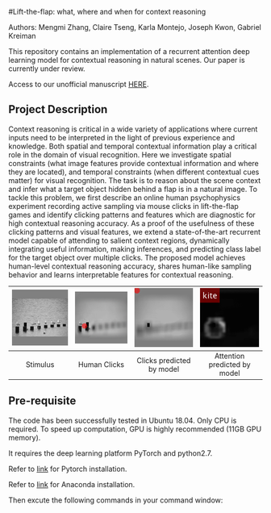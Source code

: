 #Lift-the-flap: what, where and when for context reasoning

Authors: Mengmi Zhang, Claire Tseng, Karla Montejo, Joseph Kwon, Gabriel Kreiman

This repository contains an implementation of a recurrent attention deep learning model for contextual reasoning in natural scenes. Our paper is currently under review.

Access to our unofficial manuscript [HERE](https://arxiv.org/abs/1902.00163).

## Project Description

Context reasoning is critical in a wide variety of applications where current inputs need to be interpreted in the light of previous experience and knowledge. Both spatial and temporal contextual information play a critical role in the domain of visual recognition. Here we investigate spatial constraints (what image features provide contextual information and where they are located), and temporal constraints (when different contextual cues matter) for visual recognition. The task is to reason about the scene context and infer what a target object hidden behind a flap is in a natural image. To tackle this problem, we first describe an online human psychophysics experiment recording active sampling via mouse clicks in lift-the-flap games and identify clicking patterns and features which are diagnostic for high contextual reasoning accuracy. As a proof of the usefulness of these clicking patterns and visual features, we extend a state-of-the-art recurrent model capable of attending to salient context regions, dynamically integrating useful information, making inferences, and predicting class label for the target object over multiple clicks. The proposed model achieves human-level contextual reasoning accuracy, shares human-like sampling behavior and learns interpretable features for contextual reasoning.


| [![Stimulus](gif/ori.jpg)](gif/ori.jpg)  | [![Human Clicks](gif/humans_clicks.gif)](gif/humans_clicks.gif) |[![Clicks by model](gif/model_clicks.gif)](gif/model_clicks.gif)  | [![Attended regions by model](gif/model_attention.gif)](gif/model_attention.gif) |
|:---:|:---:|:---:|:---:|
| Stimulus | Human Clicks | Clicks predicted by model | Attention predicted by model | 

## Pre-requisite

The code has been successfully tested in Ubuntu 18.04. Only CPU is required. To speed up computation, GPU is highly recommended (11GB GPU memory). 

It requires the deep learning platform PyTorch and python2.7. 

Refer to [link](http://torch.ch/docs/getting-started.html) for Pytorch installation. 

Refer to [link](http://torch.ch/docs/getting-started.html) for Anaconda installation.  

Then excute the following commands in your command window:



